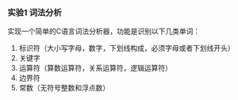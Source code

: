 ### 实验1 词法分析

实现一个简单的C语言词法分析器，功能是识别以下几类单词：

1. 标识符（大小写字母，数字，下划线构成，必须字母或者下划线开头）
2. 关键字
3. 运算符（算数运算符，关系运算符，逻辑运算符）
4. 边界符
5. 常数（无符号整数和浮点数）